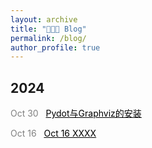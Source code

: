 ```yaml
---
layout: archive
title: "🧑🏻‍💻 Blog"
permalink: /blog/
author_profile: true
---
```



## 2024

<span style="color:grey;">Oct 30</span> &nbsp; 
<a href="{{ '/blogs/Pydot_Graphviz.md' | relative_url }}" style="color:black;">Pydot与Graphviz的安装</a>

<span style="color:grey;">Oct 16</span> &nbsp; 
<a href="{{ '/blogs/Oct16_XXXX.md' | relative_url }}" style="color:black;">Oct 16 XXXX</a>
